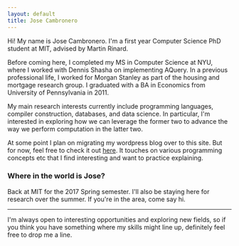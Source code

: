 ```yaml
---
layout: default
title: Jose Cambronero
---
```


Hi! My name is Jose Cambronero. I'm a first year Computer Science PhD
student at MIT, advised by Martin Rinard. 

Before coming here, I completed my MS in Computer Science at NYU,
where I worked with Dennis Shasha on implementing AQuery. In a previous
professional life, I worked for Morgan Stanley as part of the
housing and mortgage research group. I graduated with a BA in Economics
from University of Pennsylvania in 2011.

My main research interests currently include programming languages, compiler construction, databases,
and data science.
In particular, I'm interested in exploring how we can leverage the former two to 
advance the way we perform computation in the latter two.

At some point I plan on migrating my wordpress blog over to this site. But for now, feel free to check it out [here](https://symfun.wordpress.com). It touches on various programming concepts etc that I find interesting and want to practice explaining.

### Where in the world is Jose?
Back at MIT for the 2017 Spring semester. I'll also be staying here for research over the summer.
If you're in the area, come say hi.


----------
I'm always open to interesting opportunities and exploring new fields, so if you think you have something where my skills might line up, definitely feel free to drop me a line.
